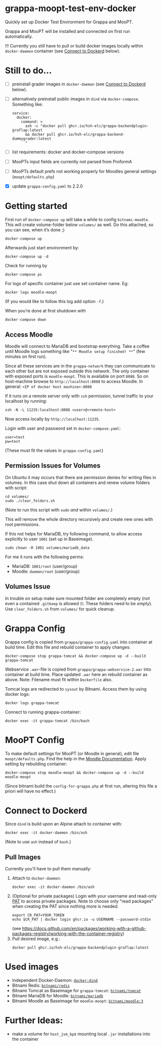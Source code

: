 # grappa-moopt-test-env-docker

Quickly set up Docker Test Environment for Grappa and MooPT.

Grappa and MooPT will be installed and connected on first run automatically.

!!! Currently you still have to pull or build docker images locally within `docker-daemon` container (see [Connect to Dockerd](#connect-to-dockerd) below).

# Still to do...
- [ ] preinstall grader images in `docker-daemon` (see [Connect to Dockerd](#connect-to-dockerd) below).
- [ ] alternatively preinstall public images in `dind` via `docker-compose`. Something like:
	```
	service:
	  docker:
		command: >
		  ash -c "docker pull ghcr.io/hsh-elc/grappa-backendplugin-graflap:latest
		  && docker pull ghcr.io/hsh-elc/grappa-backend-dummygrader:latest
		  "
	```
- [ ] list requirements: docker and docker-compose versions
- [ ] MooPTs input fields are currently not parsed from ProformA
- [ ] MooPTs default prefs not working properly for Moodles general settings (`moopt/defaults.php`)
- [x] update `grappa-config.yaml` to 2.2.0



# Getting started 

First run of `docker-compose up` will take a while to config `bitnami-moodle`.
This will create volume-folder below `volumes/` as well.
Do this attached, so you can see, when it’s done ;)
```
docker-compose up
```
Afterwards just start environment by:
```
docker-compose up -d
```
Check for running by
```
docker-compose ps
```

For logs of specific container just use set container name. Eg:
```
docker logs moodle-moopt
```
(If you would like to follow this log add option `-f`.)

When you’re done at first shutdown with
```
docker-compose down
```

## Access Moodle
Moodle will connect to MariaDB and bootstrap everything. 
Take a coffee until Moodle logs something like "`** Moodle setup finished! **`" (few minutes on first run).

Since all these services are in the `grappa-network` they can communicate to each other but are not exposed outside this network.
The only container with exposed ports is `moodle-moopt`.
This is available on port `8088`.
So on host-machine browse to `http://localhost:8088` to access Moodle.
In general: `<IP of docker host mashine>:8088`

If it runs on a remote server only with `ssh` permission, tunnel traffic to your localhost by running:
```
ssh -N -L 11235:localhost:8088 <user>@<remote-host>
```
Now access locally by `http://localhost:11235`.

Login with user and password set in `docker-compose.yaml`:
```
user=test
pw=test
```
(These must fit the values in `grappa-config.yaml`)


## Permission Issues for Volumes
On Ubuntu it may occurs that there are permission denies for writing files in volumes.
In this case shut down all containers and renew volume folders with script:
```
cd volumes/
sudo ./clear_folders.sh
```
(Note to run this script with `sudo` _and_ within `volumes/`.)

This will remove the whole directory recursively and create new ones with root permissions.

If this not helps for MariaDB, try following command, to allow access explicitly to user `1001` (set up in Baseimage).
```
sudo chown -R 1001 volumes/mariadb_data
```
For me it runs with the following perms:
- MariaDB: `1001/root` (user/group)
- Moodle: `daemon/root` (user/group)

## Volumes Issue
In trouble on setup make sure mounted folder are completely empty 
(not even a contained `.gitkeep` is allowed 🙄. 
These folders need to be _empty_).
Use `clear_folders.sh` from `volumes/` for quick cleanup.


# Grappa Config
Grappa config is copied from `grappa/grappa-config.yaml` into container at build time.
Edit this file and rebuild container to apply changes:
```
docker-compose stop grappa-tomcat && docker-compose up -d --build grappa-tomcat
```

Webservice `.war`-file is copied from `grappa/grappa-webservice-2.war` into container at build time.
Place updated `.war` here an rebuild container as above.
Note: Filename must fit within `Dockerfile` also.

Tomcat logs are redirected to `sysout` by Bitnami.
Access them by using docker logs:
```
docker logs grappa-tomcat
```

Connect to running grappa-container:
```
docker exec -it grappa-tomcat /bin/bash
```

# MooPT Config
To make default settings for MooPT (or Moodle in general), edit file `moopt/defaults.php`.
Find the help in the [Moodle Documentation](https://docs.moodle.org/311/en/Administration_via_command_line#Custom_site_defaults).
Apply setting by rebuilding container:
```
docker-compose stop moodle-moopt && docker-compose up -d --build moodle-moopt
```
(Since bitnami build the `config-for-grappa.php` at first run, altering this file a priori will have no effect.)

# Connect to Dockerd
Since `dind` is build upon an Alpine attach to container with:
```
docker exec -it docker-daemon /bin/ash
```
(Note to use `ash` instead of `bash`.)

## Pull Images
Currently you'll have to pull them manually:
1. Attach to `docker-daemon`:
	```
	docker exec -it docker-daemon /bin/ash
	```
2. (Optional for private packages) Login with your username and read-only [PAT](https://docs.github.com/en/authentication/keeping-your-account-and-data-secure/creating-a-personal-access-token) to access private packages.
	Note to choose only "read packages" when creating the PAT since nothing more is needed.
	```
	export CR_PAT=YOUR_TOKEN
	echo $CR_PAT | docker login ghcr.io -u USERNAME --password-stdin
	```
	(see https://docs.github.com/en/packages/working-with-a-github-packages-registry/working-with-the-container-registry)
3. Pull desired image, e.g.:
	```
	docker pull ghcr.io/hsh-elc/grappa-backendplugin-graflap:latest
	```

# Used images
- Independent Docker-Daemon: [`docker:dind`](https://hub.docker.com/_/docker)
- Bitnami Redis: [`bitnami/redis`](https://hub.docker.com/r/bitnami/redis/)
- Bitnami Tomcat as Baseimage for `grappa-tomcat`: [`bitnami/tomcat`](https://hub.docker.com/r/bitnami/tomcat/)
- Bitnami MariaDB for Moodle: [`bitnami/mariadb`](https://hub.docker.com/r/bitnami/mariadb/)
- Bitnami Moodle as Baseimage for `moodle-moopt`: [`bitnami/moodle:3`](https://hub.docker.com/r/bitnami/moodle)


# Further Ideas:
- make a volume for `host_jvm_bp`s mounting local `.jar` installations into the container
